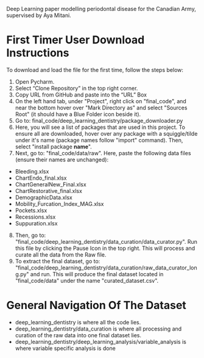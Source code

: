 Deep Learning paper modelling periodontal disease for the Canadian Army, supervised by Aya Mitani.

First Timer User Download Instructions
= 
To download and load the file for the first time, follow the steps below:

1. Open Pycharm.
2. Select “Clone Repository” in the top right corner.
3. Copy URL from GitHub and paste into the “URL” Box
4. On the left hand tab, under "Project", right click on "final_code", and near the bottom hover over "Mark Directory as" and select "Sources Root" (it should have a Blue Folder icon beside it).
5. Go to: final_code/deep_learning_dentistry/package_downloader.py 
6. Here, you will see a list of packages that are used in this project. To ensure all are downloaded, hover over any package with a squiggle/tilde under it's name (package names follow "import" command). Then, select "install package __name__".
7. Next, go to: "final_code/data/raw". Here, paste the following data files (ensure their names are unchanged):
- Bleeding.xlsx
- ChartEndo_final.xlsx
- ChartGeneralNew_Final.xlsx
- ChartRestorative_final.xlsx
- DemographicData.xlsx
- Mobility_Furcation_Index_MAG.xlsx
- Pockets.xlsx
- Recessions.xlsx
- Suppuration.xlsx
8. Then, go to: "final_code/deep_learning_dentistry/data_curation/data_curator.py". Run this file by clicking the Pause Icon in the top right. This will process and curate all the data from the Raw file.
9. To extract the final dataset, go to: "final_code/deep_learning_dentistry/data_curation/raw_data_curator_long.py" and run. This will produce the final dataset located in "final_code/data" under the name "curated_dataset.csv".

General Navigation Of The Dataset
=
- deep_learning_dentistry is where all the code lies.
- deep_learning_dentistry/data_curation is where all processing and curation of the raw data into one final dataset lies.
- deep_learning_dentistry/deep_learning_analysis/variable_analysis is where variable specific analysis is done
